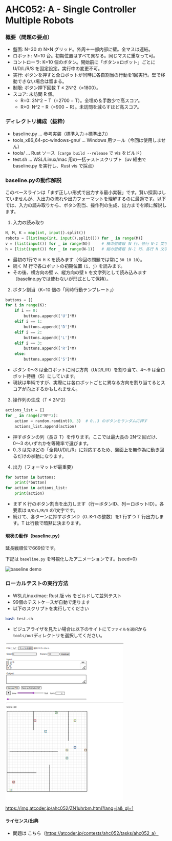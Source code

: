 # AHC052: A - Single Controller Multiple Robots

### 概要（問題の要点）
- 盤面: N=30 の N×N グリッド。外周＋一部内部に壁。全マスは連結。
- ロボット: M=10 台。初期位置はすべて異なる。同じマスに重なって可。
- コントローラ: K=10 個のボタン。開始前に「ボタン×ロボット」ごとに U/D/L/R/S を固定設定。実行中の変更不可。
- 実行: ボタンを押すと全ロボットが同時に各自割当の行動を1回実行。壁で移動できない場合は留まる。
- 制限: ボタン押下回数 T ≤ 2N^2（=1800）。
- スコア: 未訪問 R 個。
  - R=0: 3N^2 − T（=2700 − T）。全埋め＆手数少で高スコア。
  - R>0: N^2 − R（=900 − R）。未訪問を減らすほど高スコア。

### ディレクトリ構成（抜粋）
- baseline.py … 参考実装（標準入力→標準出力）
- tools_x86_64-pc-windows-gnu/ … Windows 用ツール（今回は使用しません）
- tools/ … Rust ソース（`cargo build --release` で vis をビルド）
- test.sh … WSL/Linux/mac 用の一括テストスクリプト（uv 経由で baseline.py を実行し、Rust vis で採点）

### baseline.pyの動作解説

このベースラインは「まず正しい形式で出力する最小実装」です。賢い探索はしていませんが、入出力の流れや出力フォーマットを理解するのに最適です。以下では、入力の読み取りから、ボタン割当、操作列の生成、出力までを順に解説します。

1) 入力の読み取り
```python
N, M, K = map(int, input().split())
robots = [list(map(int, input().split())) for _ in range(M)]
v = [list(input()) for _ in range(N)]     # 横の壁情報（N 行、各行 N-1 文字）
h = [list(input()) for _ in range(N-1)]   # 縦の壁情報（N-1 行、各行 N 文字）
```
- 最初の1行で `N M K` を読みます（今回の問題では常に `30 10 10`）。
- 続く M 行で各ロボットの初期位置 `(i, j)` を読みます。
- その後、横方向の壁 `v`、縦方向の壁 `h` を文字列として読み込みます（baseline.pyでは使わないが形式として保持）。

2) ボタン割当（K=10 個の「同時行動テンプレート」）
```python
buttons = []
for i in range(K):
    if i == 0:
        buttons.append(['U']*M)
    elif i == 1:
        buttons.append(['D']*M)
    elif i == 2:
        buttons.append(['L']*M)
    elif i == 3:
        buttons.append(['R']*M)
    else:
        buttons.append(['S']*M)
```
- ボタン 0〜3 は全ロボットに同じ方向（U/D/L/R）を割り当て、4〜9 は全ロボット待機（S）にしています。
- 現状は単純ですが、実際には各ロボットごとに異なる方向を割り当てるとスコアが向上するかもしれません。

3) 操作列の生成（T ≤ 2N^2）
```python
actions_list = []
for _ in range(2*N**2):
    action = random.randint(0, 3)  # 0..3 のボタンをランダムに押す
    actions_list.append(action)
```
- 押すボタンの列（長さ T）を作ります。ここでは最大長の 2N^2 回だけ、0〜3 のいずれかを等確率で選びます。
- 0..3 は先ほどの「全員U/D/L/R」に対応するため、盤面上を無作為に動き回るだけの挙動になります。

4) 出力（フォーマットが最重要）
```python
for button in buttons:
    print(*button)
for action in actions_list:
    print(action)
```
- まず K 行のボタン割当を出力します（行＝ボタンID、列＝ロボットID）。各要素は `U/D/L/R/S` の1文字です。
- 続けて、各ターンに押すボタンID（0..K-1 の整数）を1 行ずつ T 行出力します。T は行数で暗黙に決まります。

#### 現状の動作（baseline.py）

延長戦順位で669位です。

下記は `baseline.py` を可視化したアニメーションです。(seed=0)

![baseline demo](assets/vis.gif)


### ローカルテストの実行方法

- WSL/Linux/mac: Rust 版 vis をビルドして並列テスト
- 99個のテストケースが自動で走ります
- 以下のスクリプトを実行してください

```bash
bash test.sh
```

- ビジュアライザを見たい場合は以下のサイトにて`ファイルを選択`から`tools/out`ディレクトリを選択してください。


![](assets/ビジュアライザ.png)

https://img.atcoder.jp/ahc052/ZN1uhrbm.html?lang=ja&_gl=1


#### ライセンス/出典
- 問題は こちら（https://atcoder.jp/contests/ahc052/tasks/ahc052_a）